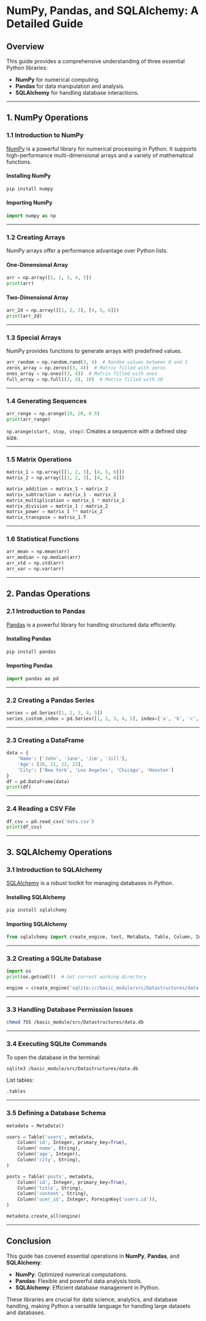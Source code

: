 # NumPy, Pandas, and SQLAlchemy: A Detailed Guide

## Overview

This guide provides a comprehensive understanding of three essential Python libraries:

- **NumPy** for numerical computing.
- **Pandas** for data manipulation and analysis.
- **SQLAlchemy** for handling database interactions.

---

## 1. NumPy Operations

### 1.1 Introduction to NumPy

[NumPy](https://numpy.org/) is a powerful library for numerical processing in Python. It supports high-performance multi-dimensional arrays and a variety of mathematical functions.

#### Installing NumPy

```sh
pip install numpy
```

#### Importing NumPy

```python
import numpy as np
```

---

### 1.2 Creating Arrays

NumPy arrays offer a performance advantage over Python lists.

#### One-Dimensional Array

```python
arr = np.array([1, 2, 3, 4, 5])
print(arr)
```

#### Two-Dimensional Array

```python
arr_2d = np.array([[1, 2, 3], [4, 5, 6]])
print(arr_2d)
```

---

### 1.3 Special Arrays

NumPy provides functions to generate arrays with predefined values.

```python
arr_random = np.random.rand(3, 4)  # Random values between 0 and 1
zeros_array = np.zeros((3, 4))  # Matrix filled with zeros
ones_array = np.ones((3, 4))  # Matrix filled with ones
full_array = np.full((3, 4), 10)  # Matrix filled with 10
```

---

### 1.4 Generating Sequences

```python
arr_range = np.arange(10, 20, 0.5)
print(arr_range)
```

`np.arange(start, stop, step)`: Creates a sequence with a defined step size.

---

### 1.5 Matrix Operations

```python
matrix_1 = np.array([[1, 2, 3], [4, 5, 6]])
matrix_2 = np.array([[1, 2, 3], [4, 5, 6]])

matrix_addition = matrix_1 + matrix_2
matrix_subtraction = matrix_1 - matrix_2
matrix_multiplication = matrix_1 * matrix_2
matrix_division = matrix_1 / matrix_2
matrix_power = matrix_1 ** matrix_2
matrix_transpose = matrix_1.T
```

---

### 1.6 Statistical Functions

```python
arr_mean = np.mean(arr)
arr_median = np.median(arr)
arr_std = np.std(arr)
arr_var = np.var(arr)
```

---

## 2. Pandas Operations

### 2.1 Introduction to Pandas

[Pandas](https://pandas.pydata.org/) is a powerful library for handling structured data efficiently.

#### Installing Pandas

```sh
pip install pandas
```

#### Importing Pandas

```python
import pandas as pd
```

---

### 2.2 Creating a Pandas Series

```python
series = pd.Series([1, 2, 3, 4, 5])
series_custom_index = pd.Series([1, 2, 3, 4, 5], index=['a', 'b', 'c', 'd', 'e'])
```

---

### 2.3 Creating a DataFrame

```python
data = {
    'Name': ['John', 'Jane', 'Jim', 'Jill'],
    'Age': [20, 21, 22, 23],
    'City': ['New York', 'Los Angeles', 'Chicago', 'Houston']
}
df = pd.DataFrame(data)
print(df)
```

---

### 2.4 Reading a CSV File

```python
df_csv = pd.read_csv('data.csv')
print(df_csv)
```

---

## 3. SQLAlchemy Operations

### 3.1 Introduction to SQLAlchemy

[SQLAlchemy](https://www.sqlalchemy.org/) is a robust toolkit for managing databases in Python.

#### Installing SQLAlchemy

```sh
pip install sqlalchemy
```

#### Importing SQLAlchemy

```python
from sqlalchemy import create_engine, text, MetaData, Table, Column, Integer, String, ForeignKey, insert, select
```

---

### 3.2 Creating a SQLite Database

```python
import os
print(os.getcwd())  # Get current working directory

engine = create_engine('sqlite:///basic_module/src/Datastructures/data.db', echo=True)
```

---

### 3.3 Handling Database Permission Issues

```sh
chmod 755 /basic_module/src/Datastructures/data.db
```

---

### 3.4 Executing SQLite Commands

To open the database in the terminal:

```sh
sqlite3 /basic_module/src/Datastructures/data.db
```

List tables:

```sh
.tables
```

---

### 3.5 Defining a Database Schema

```python
metadata = MetaData()

users = Table('users', metadata,
    Column('id', Integer, primary_key=True),
    Column('name', String),
    Column('age', Integer),
    Column('city', String),
)

posts = Table('posts', metadata,
    Column('id', Integer, primary_key=True),
    Column('title', String),
    Column('content', String),
    Column('user_id', Integer, ForeignKey('users.id')),
)

metadata.create_all(engine)
```

---

## Conclusion

This guide has covered essential operations in **NumPy**, **Pandas**, and **SQLAlchemy**:

- **NumPy**: Optimized numerical computations.
- **Pandas**: Flexible and powerful data analysis tools.
- **SQLAlchemy**: Efficient database management in Python.

These libraries are crucial for data science, analytics, and database handling, making Python a versatile language for handling large datasets and databases.

